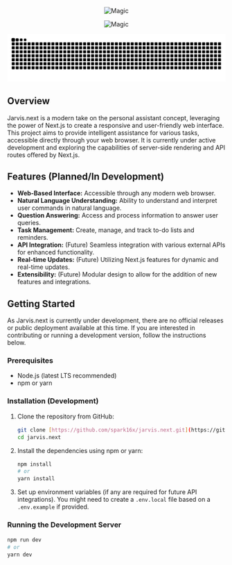 <p align="center">
  <img src="https://capsule-render.vercel.app/api?type=waving&height=300&color=gradient&text=Jarvis&animation=fadeIn" alt="Magic"></img>
</p>

<p align="center">
  <img src="https://readme-typing-svg.herokuapp.com?font=Playwrite+AU+SA&pause=1000&center=true&width=435&lines=A+personal+assistant+project;by+Pratham+Vig;built+with+Next.js" alt="Magic"></img>
</p>

<picture align="center">
  <source media="(prefers-color-scheme: dark)" srcset="https://raw.githubusercontent.com/spark16x/jarvis.next/output/github-contribution-grid-snake-dark.svg">
  <source media="(prefers-color-scheme: light)" srcset="https://raw.githubusercontent.com/spark16x/jarvis.next/output/github-contribution-grid-snake.svg">
  <img alt="github contribution grid snake animation" src="https://raw.githubusercontent.com/spark16x/jarvis.next/output/github-contribution-grid-snake.svg">
</picture>

## Overview

Jarvis.next is a modern take on the personal assistant concept, leveraging the power of Next.js to create a responsive and user-friendly web interface. This project aims to provide intelligent assistance for various tasks, accessible directly through your web browser. It is currently under active development and exploring the capabilities of server-side rendering and API routes offered by Next.js.

## Features (Planned/In Development)

* **Web-Based Interface:** Accessible through any modern web browser.
* **Natural Language Understanding:** Ability to understand and interpret user commands in natural language.
* **Question Answering:** Access and process information to answer user queries.
* **Task Management:** Create, manage, and track to-do lists and reminders.
* **API Integration:** (Future) Seamless integration with various external APIs for enhanced functionality.
* **Real-time Updates:** (Future) Utilizing Next.js features for dynamic and real-time updates.
* **Extensibility:** (Future) Modular design to allow for the addition of new features and integrations.

## Getting Started

As Jarvis.next is currently under development, there are no official releases or public deployment available at this time. If you are interested in contributing or running a development version, follow the instructions below.

### Prerequisites

* Node.js (latest LTS recommended)
* npm or yarn

### Installation (Development)

1.  Clone the repository from GitHub:
    ```bash
    git clone [https://github.com/spark16x/jarvis.next.git](https://github.com/spark16x/jarvis.next.git)
    cd jarvis.next
    ```

2.  Install the dependencies using npm or yarn:
    ```bash
    npm install
    # or
    yarn install
    ```

3.  Set up environment variables (if any are required for future API integrations). You might need to create a `.env.local` file based on a `.env.example` if provided.

### Running the Development Server

```bash
npm run dev
# or
yarn dev